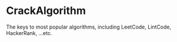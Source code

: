 # CrackAlgorithm
The keys to most popular algorithms, including LeetCode, LintCode, HackerRank, ...etc.
